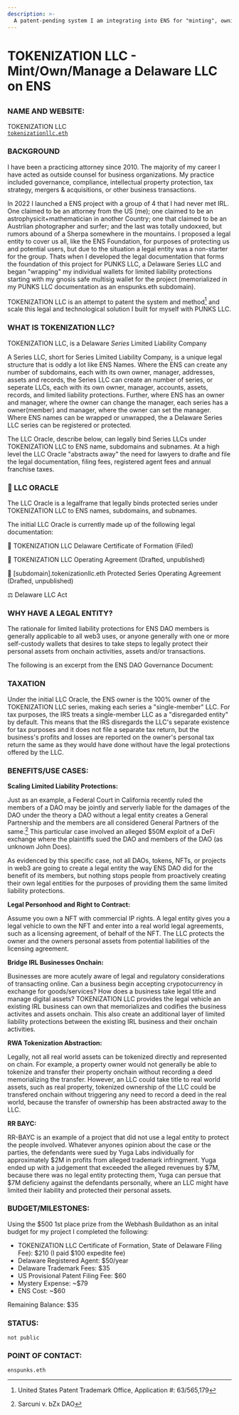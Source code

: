 ```yaml
---
description: >-
  A patent-pending system I am integrating into ENS for "minting", owning and managing legal entities.
---
```


# TOKENIZATION LLC - Mint/Own/Manage a Delaware LLC on ENS

##

### NAME AND WEBSITE:

TOKENIZATION LLC
</br>
[`tokenizationllc.eth`](https://app.webhash.com/Links/tokenization)

### BACKGROUND

I have been a practicing attorney since 2010.  The majority of my career I have acted as outside counsel for business organizations.  My practice included governance, compliance, intellectual property protection, tax strategy, mergers & acquisitions, or other business transactions.

In 2022 I launched a ENS project with a group of 4 that I had never met IRL. One claimed to be an attorney from the US (me); one claimed to be an astrophysicit+mathematician in another Country; one that claimed to be an Austrlian photographer and surfer; and the last was totally undoxxed, but rumors abound of a Sherpa somewhere in the mountains.  I proposed a legal entity to cover us all, like the ENS Foundation, for purposes of protecting us and potential users, but due to the situation a legal entity was a non-starter for the group.  Thats when I developed the legal documentation that forms the foundation of this project for PUNKS LLC, a Delaware Series LLC and began "wrapping" my individual wallets for limited liability protections starting with my gnosis safe multisig wallet for the project (memorialized in my PUNKS LLC documentation as an enspunks.eth subdomain).  

TOKENIZATION LLC is an attempt to patent the system and method[^1] and scale this legal and technological solution I built for myself with PUNKS LLC.

### WHAT IS TOKENIZATION LLC? 

TOKENIZATION LLC, is a Delaware *Series* Limited Liability Company 

A Series LLC, short for Series Limited Liability Company, is a unique legal structure that is oddly a lot like ENS Names.  Where the ENS can create any number of subdomains, each with its own owner, manager, addresses, assets and records, the Series LLC can create an number of series, or seperate LLCs, each with its own owner, manager, accounts, assets, records, and limited liability protections.  Further, where ENS has an owner and manager, where the owner can change the manager, each series has a owner(member) and manager, where the owner can set the manager.  Where ENS names can be wrapped or unwrapped, the a Delaware Series LLC series can be registered or protected.

The LLC Oracle, describe below, can legally bind Series LLCs under TOKENIZATION LLC to ENS name, subdomains and subnames.  At a high level the LLC Oracle "abstracts away" the need for lawyers to drafte and file the legal documentation, filing fees, registered agent fees and annual franchise taxes.

### 🔮 LLC ORACLE

The LLC Oracle is a legalframe that legally binds protected series under TOKENIZATION LLC to ENS names, subdomains, and subnames.  

The initial LLC Oracle is currently made up of the following legal documentation:

📜 TOKENIZATION LLC Delaware Certificate of Formation (Filed)

📄 TOKENIZATION LLC Operating Agreement (Drafted, unpublished)

📝 [subdomain].tokenizationllc.eth Protected Series Operating Agreement (Drafted, unpublished)

⚖️ Delaware LLC Act

### WHY HAVE A LEGAL ENTITY?

The rationale for limited liability protections for ENS DAO members is generally applicable to all web3 uses, or anyone generally with one or more self-custody wallets that desires to take steps to legally protect their personal assets from onchain activities, assets and/or transactions.  

The following is an excerpt from the ENS DAO Governance Document:

### TAXATION

Under the initial LLC Oracle, the ENS owner is the 100% owner of the TOKENIZATION LLC series, making each series a "single-member" LLC.  For tax purposes, the IRS treats a single-member LLC as a "disregarded entity" by default. This means that the IRS disregards the LLC's separate existence for tax purposes and it does not file a separate tax return, but the business's profits and losses are reported on the owner's personal tax return the same as they would have done without have the legal protections offered by the LLC.  

### BENEFITS/USE CASES:

<b>Scaling Limited Liability Protections:</b>

Just as an example, a Federal Court in California recently ruled the members of a DAO may be jointly and serverly liable for the damages of the DAO under the theory a DAO without a legal entity creates a General Partnership and the members are all considered General Partners of the same.[^2]  This particular case involved an alleged $50M exploit of a DeFi exchange where the plaintiffs sued the DAO and members of the DAO (as unknown John Does).

As evidenced by this specific case, not all DAOs, tokens, NFTs, or projects in web3 are going to create a legal entity the way ENS DAO did for the benefit of its members, but nothing stops people from proactively creating their own legal entities for the purposes of providing them the same limited liability protections.

<b>Legal Personhood and Right to Contract:</b>

Assume you own a NFT with commercial IP rights. A legal entity gives you a legal vehicle to own the NFT and enter into a real world legal agreements, such as a licensing agreement, of behalf of the NFT.  The LLC protects the owner and the owners personal assets from potential liabilities of the licensing agreement.  

<b>Bridge IRL Businesses Onchain:</b>

Businesses are more acutely aware of legal and regulatory considerations of transacting online.  Can a business begin accepting crypotocurrency in exchange for goods/services?  How does a business take legal title and manage digital assets?  TOKENIZATION LLC provides the legal vehicle an existing IRL business can own that memorializes and codifies the business activites and assets onchain.  This also create an additional layer of limited liability protections between the existing IRL business and their onchain activities.  

<b>RWA Tokenization Abstraction:</b>

Legally, not all real world assets can be tokenized directly and represented on chain.  For example, a property owner would not generally be able to tokenize and transfer their property onchain without recording a deed memorializing the transfer.  However, an LLC could take title to real world assets, such as real property, tokenized ownership of the LLC could be transfered onchain without triggering any need to record a deed in the real world, because the transfer of ownership has been abstracted away to the LLC.

<b>RR BAYC:</b>

RR-BAYC is an example of a project that did not use a legal entity to protect the people involved.  Whatever anyones opinion about the case or the parties, the defendants were sued by Yuga Labs individually for approximately $2M in profits from alleged trademark infringment. Yuga ended up with a judgement that exceeded the alleged revenues by $7M, because there was no legal entity protecting them, Yuga can persue that $7M deficieny against the defendants personally, where an LLC might have limited their liability and protected their personal assets.

### BUDGET/MILESTONES:

Using the $500 1st place prize from the Webhash Buildathon as an inital budget for my project I completed the following:

* TOKENIZATION LLC Certificate of Formation, State of Delaware Filing Fee): $210 (I paid $100 expedite fee)
* Delaware Registered Agent: $50/year
* Delaware Trademark Fees: $35
* US Provisional Patent Filing Fee: $60
* Mystery Expense: ~$79 
* ENS Cost: ~$60

Remaining Balance: $35 

### STATUS:

 `not public` 

### POINT OF CONTACT:

`enspunks.eth` 

[^1]: United States Patent Trademark Office, Application #: 63/565,179

[^2]: Sarcuni v. bZx DAO
